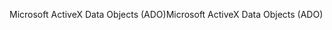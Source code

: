 <span data-ttu-id="6cb23-101">Microsoft ActiveX Data Objects (ADO)</span><span class="sxs-lookup"><span data-stu-id="6cb23-101">Microsoft ActiveX Data Objects (ADO)</span></span>